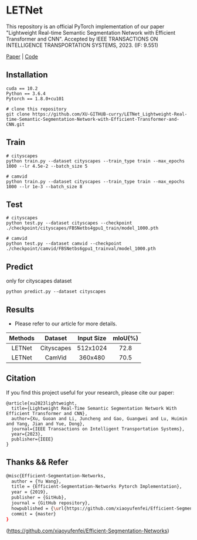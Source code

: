 # LETNet
This repository is an official PyTorch implementation of our paper "Lightweight Real-time Semantic Segmentation
Network with Efficient Transformer and CNN". Accepted by IEEE TRANSACTIONS ON INTELLIGENCE TRANSPORTATION SYSTEMS, 2023. (IF: 9.551)

[Paper](https://arxiv.org/abs/2302.10484) | [Code](https://github.com/XU-GITHUB-curry/LETNet_Lightweight-Real-time-Semantic-Segmentation-Network-with-Efficient-Transformer-and-CNN)

## Installation

```
cuda == 10.2
Python == 3.6.4
Pytorch == 1.8.0+cu101

# clone this repository
git clone https://github.com/XU-GITHUB-curry/LETNet_Lightweight-Real-time-Semantic-Segmentation-Network-with-Efficient-Transformer-and-CNN.git

```

## Train

```
# cityscapes
python train.py --dataset cityscapes --train_type train --max_epochs 1000 --lr 4.5e-2 --batch_size 5

# camvid
python train.py --dataset cityscapes --train_type train --max_epochs 1000 --lr 1e-3 --batch_size 8
```



## Test

```
# cityscapes
python test.py --dataset cityscapes --checkpoint ./checkpoint/cityscapes/FBSNetbs4gpu1_train/model_1000.pth

# camvid
python test.py --dataset camvid --checkpoint ./checkpoint/camvid/FBSNetbs6gpu1_trainval/model_1000.pth
```

## Predict
only for cityscapes dataset
```
python predict.py --dataset cityscapes 
```

## Results

- Please refer to our article for more details.

| Methods |  Dataset   | Input Size | mIoU(%) |
| :-----: | :--------: | :--------: | :-----: |
| LETNet  | Cityscapes |  512x1024  |  72.8   |
| LETNet  |   CamVid   |  360x480   |  70.5   |



## Citation

If you find this project useful for your research, please cite our paper:

```
@article{xu2023lightweight,
  title={Lightweight Real-Time Semantic Segmentation Network With Efficient Transformer and CNN},
  author={Xu, Guoan and Li, Juncheng and Gao, Guangwei and Lu, Huimin and Yang, Jian and Yue, Dong},
  journal={IEEE Transactions on Intelligent Transportation Systems},
  year={2023},
  publisher={IEEE}
}
```
## Thanks && Refer

```bash
@misc{Efficient-Segmentation-Networks,
  author = {Yu Wang},
  title = {Efficient-Segmentation-Networks Pytorch Implementation},
  year = {2019},
  publisher = {GitHub},
  journal = {GitHub repository},
  howpublished = {\url{https://github.com/xiaoyufenfei/Efficient-Segmentation-Networks}},
  commit = {master}
}
```
(https://github.com/xiaoyufenfei/Efficient-Segmentation-Networks)

